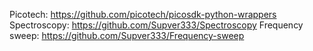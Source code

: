 Picotech: https://github.com/picotech/picosdk-python-wrappers 
Spectroscopy: https://github.com/Supver333/Spectroscopy
Frequency sweep: https://github.com/Supver333/Frequency-sweep
